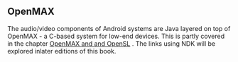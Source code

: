 
##  OpenMAX 


The audio/video components of Android systems are Java layered on top of
OpenMAX - a C-based system for low-end devices. This is partly covered
in the chapter [OpenMAX and and OpenSL](../../Sampled/OpenMAX/) .
The links using NDK will be explored inlater editions of this book.
